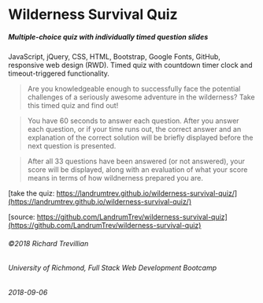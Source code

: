 # Wilderness Survival Quiz
##### Multiple-choice quiz with individually timed question slides

JavaScript, jQuery, CSS, HTML, Bootstrap, Google Fonts, GitHub, responsive web design (RWD). Timed quiz with countdown timer clock and timeout-triggered functionality.

> Are you knowledgeable enough to successfully face the potential challenges of a seriously awesome adventure in the wilderness? Take this timed quiz and find out!

> You have 60 seconds to answer each question. After you answer each question, or if your time runs out, the correct answer and an explanation of the correct solution will be briefly displayed before the next question is presented.

> After all 33 questions have been answered (or not answered), your score will be displayed, along with an evaluation of what your score means in terms of how wildnerness prepared you are.


[take the quiz: https://landrumtrev.github.io/wilderness-survival-quiz/](https://landrumtrev.github.io/wilderness-survival-quiz/)

[source: https://github.com/LandrumTrev/wilderness-survival-quiz](https://github.com/LandrumTrev/wilderness-survival-quiz)


###### ©2018 Richard Trevillian
###### University of Richmond, Full Stack Web Development Bootcamp
###### 2018-09-06